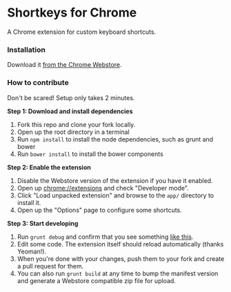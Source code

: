 Shortkeys for Chrome
================

A Chrome extension for custom keyboard shortcuts.

### Installation

Download it [from the Chrome Webstore](https://chrome.google.com/webstore/detail/shortkeys/logpjaacgmcbpdkdchjiaagddngobkck?hl=en-US).

### How to contribute

Don't be scared! Setup only takes 2 minutes.

**Step 1: Download and install dependencies**

1. Fork this repo and clone your fork locally.
2. Open up the root directory in a terminal
3. Run `npm install` to install the node dependencies, such as grunt and bower
4. Run `bower install` to install the bower components

**Step 2: Enable the extension**

1. Disable the Webstore version of the extension if you have it enabled.
2. Open up [chrome://extensions](chrome://extensions) and check "Developer mode".
3. Click "Load unpacked extension" and browse to the `app/` directory to install it.
4. Open up the "Options" page to configure some shortcuts.

**Step 3: Start developing**

1. Run `grunt debug` and confirm that you see something [like this](https://www.dropbox.com/s/eykygm745vilifh/Screenshot%202015-05-18%2015.49.42.png?dl=0).
2. Edit some code. The extension itself should reload automatically (thanks Yeoman!).
3. When you're done with your changes, push them to your fork and create a pull request for them.
4. You can also run `grunt build` at any time to bump the manifest version and generate a
   Webstore compatible zip file for upload.